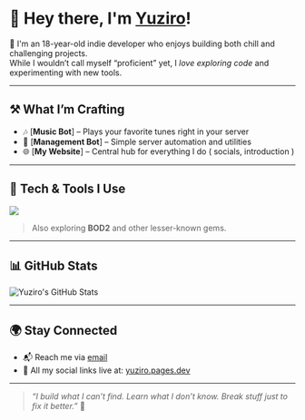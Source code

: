 # 👋 Hey there, I'm [Yuziro](/)!

🎯 I'm an 18-year-old indie developer who enjoys building both chill and challenging projects.  
While I wouldn’t call myself “proficient” yet, I *love exploring code* and experimenting with new tools.

---

## ⚒️ What I’m Crafting

- 🎶 [**Music Bot**] – Plays your favorite tunes right in your server  
- 🧩 [**Management Bot**] – Simple server automation and utilities  
- 🌐 [**My Website**] – Central hub for everything I do ( socials, introduction )

---

## 🧠 Tech & Tools I Use

<p align="left">
  <img src="https://skillicons.dev/icons?i=lua,html,css,python,typescript&perline=6" />
</p>

> Also exploring **BOD2** and other lesser-known gems.

---

## 📊 GitHub Stats

![Yuziro's GitHub Stats](https://github-readme-stats.vercel.app/api?username=MrYuziro&show_icons=true&theme=github_dark)

---

## 🌍 Stay Connected

- 📬 Reach me via [email](mailto:yuziro979@gmail.com)
- 🧭 All my social links live at: [yuziro.pages.dev](https://yuziro.pages.dev/)

---

> *“I build what I can’t find. Learn what I don’t know. Break stuff just to fix it better.”* 🚀
